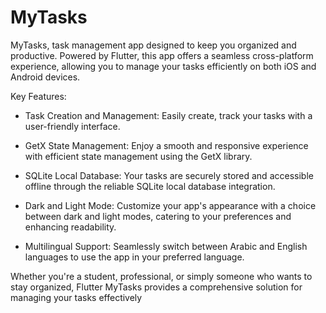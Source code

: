 # MyTasks


MyTasks, task management app designed to keep you organized and productive.
Powered by Flutter, this app offers a seamless cross-platform experience, allowing you to manage your tasks efficiently on both iOS and Android devices.

Key Features:

* Task Creation and Management: Easily create, track your tasks with a user-friendly interface.
  
* GetX State Management: Enjoy a smooth and responsive experience with efficient state management using the GetX library.
  
* SQLite Local Database: Your tasks are securely stored and accessible offline through the reliable SQLite local database integration.

* Dark and Light Mode: Customize your app's appearance with a choice between dark and light modes, catering to your preferences and enhancing readability.

*  Multilingual Support: Seamlessly switch between Arabic and English languages to use the app in your preferred language.


Whether you're a student, professional, or simply someone who wants to stay organized, Flutter MyTasks provides a comprehensive solution for managing your tasks effectively
